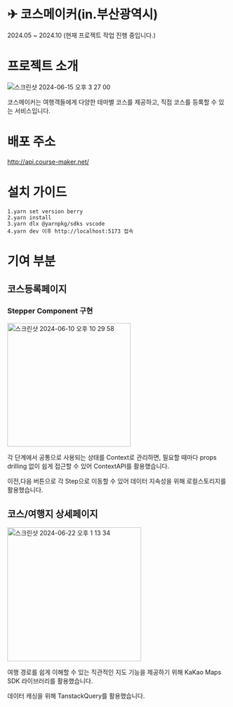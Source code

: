 # ✈ 코스메이커(in.부산광역시) 
2024.05 ~ 2024.10 (현재 프로젝트 작업 진행 중입니다.)

# 프로젝트 소개

![스크린샷 2024-06-15 오후 3 27 00](https://github.com/PJW980921/Course-Maker-FE/assets/124119421/50a1fe26-659f-4dc3-8326-66e88d95eff3)

코스메이커는 여행객들에게 다양한 테마별 코스를 제공하고, 직접 코스를 등록할 수 있는 서비스입니다.
# 배포 주소
http://api.course-maker.net/
# 설치 가이드
```
1.yarn set version berry
2.yarn install
3.yarn dlx @yarnpkg/sdks vscode
4.yarn dev 이후 http://localhost:5173 접속
```

# 기여 부분
## 코스등록페이지
### Stepper Component 구현

<img width="281" alt="스크린샷 2024-06-10 오후 10 29 58" src="https://github.com/PJW980921/Course-Maker-FE/assets/124119421/7c14fd9a-3e55-48e5-8b81-d84f71d1c968">

 각 단계에서 공통으로 사용되는 상태를 Context로 관리하면, 필요할 때마다 props drilling 없이 쉽게 접근할 수 있어 ContextAPI를 활용했습니다.

 이전,다음 버튼으로 각 Step으로 이동할 수 있어 데이터 지속성을 위해 로컬스토리지를 활용했습니다.

## 코스/여행지 상세페이지

<img width="305" alt="스크린샷 2024-06-22 오후 1 13 34" src="https://github.com/PJW980921/Course-Maker-FE/assets/124119421/56907e07-9c6f-4357-b162-868ebb8465c2">

여행 경로를 쉽게 이해할 수 있는 직관적인 지도 기능을 제공하기 위해 KaKao Maps SDK 라이브러리를 활용했습니다.

데이터 캐싱을 위해 TanstackQuery를 활용했습니다.


